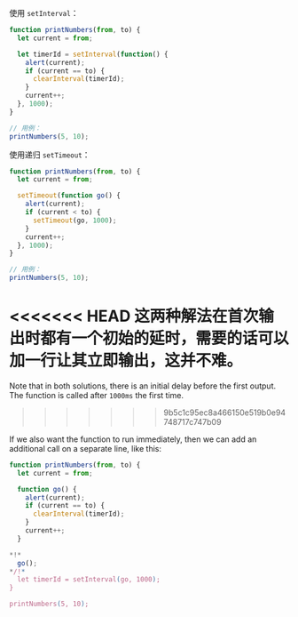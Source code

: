 
使用 `setInterval`：

```js run
function printNumbers(from, to) {
  let current = from;

  let timerId = setInterval(function() {
    alert(current);
    if (current == to) {
      clearInterval(timerId);
    }
    current++;
  }, 1000);
}

// 用例：
printNumbers(5, 10);
```

使用递归 `setTimeout`：


```js run
function printNumbers(from, to) {
  let current = from;

  setTimeout(function go() {
    alert(current);
    if (current < to) {
      setTimeout(go, 1000);
    }
    current++;
  }, 1000);
}

// 用例：
printNumbers(5, 10);
```

<<<<<<< HEAD
这两种解法在首次输出时都有一个初始的延时，需要的话可以加一行让其立即输出，这并不难。
=======
Note that in both solutions, there is an initial delay before the first output. The function is called after `1000ms` the first time.
>>>>>>> 9b5c1c95ec8a466150e519b0e94748717c747b09

If we also want the function to run immediately, then we can add an additional call on a separate line, like this:

```js run
function printNumbers(from, to) {
  let current = from;

  function go() {
    alert(current);
    if (current == to) {
      clearInterval(timerId);
    }
    current++;
  }

*!*
  go();
*/!*
  let timerId = setInterval(go, 1000);
}

printNumbers(5, 10);
```
